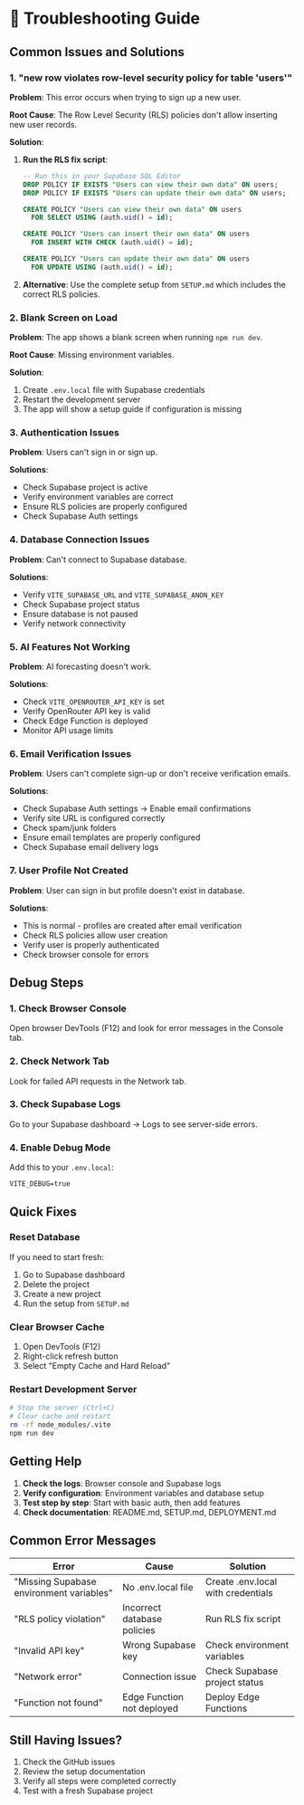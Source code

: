 # 🔧 Troubleshooting Guide

## Common Issues and Solutions

### 1. "new row violates row-level security policy for table 'users'"

**Problem**: This error occurs when trying to sign up a new user.

**Root Cause**: The Row Level Security (RLS) policies don't allow inserting new user records.

**Solution**:

1. **Run the RLS fix script**:
   ```sql
   -- Run this in your Supabase SQL Editor
   DROP POLICY IF EXISTS "Users can view their own data" ON users;
   DROP POLICY IF EXISTS "Users can update their own data" ON users;

   CREATE POLICY "Users can view their own data" ON users
     FOR SELECT USING (auth.uid() = id);

   CREATE POLICY "Users can insert their own data" ON users
     FOR INSERT WITH CHECK (auth.uid() = id);

   CREATE POLICY "Users can update their own data" ON users
     FOR UPDATE USING (auth.uid() = id);
   ```

2. **Alternative**: Use the complete setup from `SETUP.md` which includes the correct RLS policies.

### 2. Blank Screen on Load

**Problem**: The app shows a blank screen when running `npm run dev`.

**Root Cause**: Missing environment variables.

**Solution**:
1. Create `.env.local` file with Supabase credentials
2. Restart the development server
3. The app will show a setup guide if configuration is missing

### 3. Authentication Issues

**Problem**: Users can't sign in or sign up.

**Solutions**:
- Check Supabase project is active
- Verify environment variables are correct
- Ensure RLS policies are properly configured
- Check Supabase Auth settings

### 4. Database Connection Issues

**Problem**: Can't connect to Supabase database.

**Solutions**:
- Verify `VITE_SUPABASE_URL` and `VITE_SUPABASE_ANON_KEY`
- Check Supabase project status
- Ensure database is not paused
- Verify network connectivity

### 5. AI Features Not Working

**Problem**: AI forecasting doesn't work.

**Solutions**:
- Check `VITE_OPENROUTER_API_KEY` is set
- Verify OpenRouter API key is valid
- Check Edge Function is deployed
- Monitor API usage limits

### 6. Email Verification Issues

**Problem**: Users can't complete sign-up or don't receive verification emails.

**Solutions**:
- Check Supabase Auth settings → Enable email confirmations
- Verify site URL is configured correctly
- Check spam/junk folders
- Ensure email templates are properly configured
- Check Supabase email delivery logs

### 7. User Profile Not Created

**Problem**: User can sign in but profile doesn't exist in database.

**Solutions**:
- This is normal - profiles are created after email verification
- Check RLS policies allow user creation
- Verify user is properly authenticated
- Check browser console for errors

## Debug Steps

### 1. Check Browser Console
Open browser DevTools (F12) and look for error messages in the Console tab.

### 2. Check Network Tab
Look for failed API requests in the Network tab.

### 3. Check Supabase Logs
Go to your Supabase dashboard → Logs to see server-side errors.

### 4. Enable Debug Mode
Add this to your `.env.local`:
```env
VITE_DEBUG=true
```

## Quick Fixes

### Reset Database
If you need to start fresh:
1. Go to Supabase dashboard
2. Delete the project
3. Create a new project
4. Run the setup from `SETUP.md`

### Clear Browser Cache
1. Open DevTools (F12)
2. Right-click refresh button
3. Select "Empty Cache and Hard Reload"

### Restart Development Server
```bash
# Stop the server (Ctrl+C)
# Clear cache and restart
rm -rf node_modules/.vite
npm run dev
```

## Getting Help

1. **Check the logs**: Browser console and Supabase logs
2. **Verify configuration**: Environment variables and database setup
3. **Test step by step**: Start with basic auth, then add features
4. **Check documentation**: README.md, SETUP.md, DEPLOYMENT.md

## Common Error Messages

| Error | Cause | Solution |
|-------|-------|----------|
| "Missing Supabase environment variables" | No .env.local file | Create .env.local with credentials |
| "RLS policy violation" | Incorrect database policies | Run RLS fix script |
| "Invalid API key" | Wrong Supabase key | Check environment variables |
| "Network error" | Connection issue | Check Supabase project status |
| "Function not found" | Edge Function not deployed | Deploy Edge Functions |

## Still Having Issues?

1. Check the GitHub issues
2. Review the setup documentation
3. Verify all steps were completed correctly
4. Test with a fresh Supabase project
